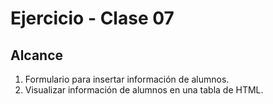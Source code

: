 # Ejercicio - Clase 07

## Alcance
1. Formulario para insertar información de alumnos.
2. Visualizar información de alumnos en una tabla de HTML.